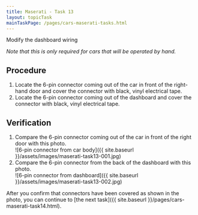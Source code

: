 ```yaml
---
title: Maserati - Task 13
layout: topicTask
mainTaskPage: /pages/cars-maserati-tasks.html
---
```


Modify the dashboard wiring

_Note that this is only required for cars that will be operated by hand._

## Procedure

1. Locate the 6-pin connector coming out of the car in front of the right-hand door and cover the connector with black, vinyl electrical tape.
2. Locate the 6-pin connector coming out of the dashboard and cover the connector with black, vinyl electrical tape.

## Verification

1. Compare the 6-pin connector coming out of the car in front of the right door with this photo.<br>![6-pin connector from car body]({{ site.baseurl }}/assets/images/maserati-task13-001.jpg)
2. Compare the 6-pin connector from the back of the dashboard with this photo.<br>![6-pin connector from dashboard]({{ site.baseurl }}/assets/images/maserati-task13-002.jpg)

After you confirm that connectors have been covered as shown in the photo, you can continue to [the next task]({{ site.baseurl }}/pages/cars-maserati-task14.html).
